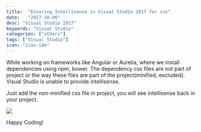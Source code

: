 ```yaml
---
title:  "Ensuring Intellisense in Visual Studio 2017 for css"
date:   "2017-10-06"
desc: "Visual Studio 2017"
keywords: "Visual Studio"
categories: ["others"]
tags: ["Visual Studio"]
icon: "icon-ide"
---
```


While working on frameworks like Angular or Aurelia, where we install
dependencies using npm, bower. The dependency css files are not part of
project or the way these files are part of the project(minified,
excluded). Visual Studio is unable to provide intellisense.

Just add the non-minified css file in project, you will see intellisense
back in your project.

![](/static/img/blog/Visual_Studio/Visual-Studio-Ensuring-Intellisense_files/image001.png)

Happy Coding!
